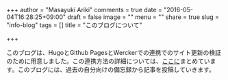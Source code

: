 +++
author = "Masayuki Ariki"
comments = true
date = "2016-05-04T16:28:25+09:00"
draft = false
image = ""
menu = ""
share = true
slug = "info-blog"
tags = []
title = "このブログについて"

+++

このブログは、HugoとGithub PagesとWerckerでの連携でのサイト更新の検証のために用意しました。この連携方法の詳細については、[ここに](http://hugo.vivo-one.net/)まとめています。このブログには、過去の自分向けの備忘録から記事を投稿していきます。
